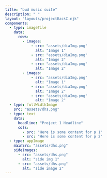 ```yaml
---
title: "bud music suite"
description: " "
layout: "layouts/projectBackC.njk"
components:
  - type: imageTile
    data:
      rows:
        - images:
            - src: "assets/diaImg.png"
              alt: "Image 1"
            - src: "assets/diaImg.png"
              alt: "Image 2"
            - src: "assets/diaImg.png"
              alt: "Image 2"
        - images:
            - src: "assets/diaImg.png"
              alt: "Image 1"
            - src: "assets/diaImg.png"
              alt: "Image 2"
            - src: "assets/diaImg.png"
              alt: "Image 2"
  - type: fullWidthImage
    src: "assets/dhs.png"
  - type: text
    data:
      headline: "Project 1 Headline"
      cols:
        - src: "Here is some content for p 1"
        - src: "Here is some content for p 2"
  - type: appImage
    mainSrc: "assets/dhs.png"
    sideImages:
      - src: "assets/dhs.png"
        alt: "side img 1"
      - src: "assets/dhs.png"
        alt: "side image 2"
---
```

